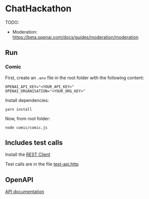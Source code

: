# ChatHackathon

TODO:
- Moderation: https://beta.openai.com/docs/guides/moderation/moderation

## Run

### Comic

First, create an `.env` file in the root folder with the following content:

```
OPENAI_API_KEY="<YOUR_API_KEY>"
OPENAI_ORGANISATION="<YOUR_ORG_KEY>"
```

Install dependencies:

`yarn install`

Now, from root folder:

`node comic/comic.js`


## Includes test calls
Install the [REST Client](https://marketplace.visualstudio.com/items?itemName=humao.rest-client)

Test calls are in the file [test-api.http](test-api.http)

## OpenAPI

[API documentation](https://beta.openai.com/docs/api-reference/introduction?lang=node.js)